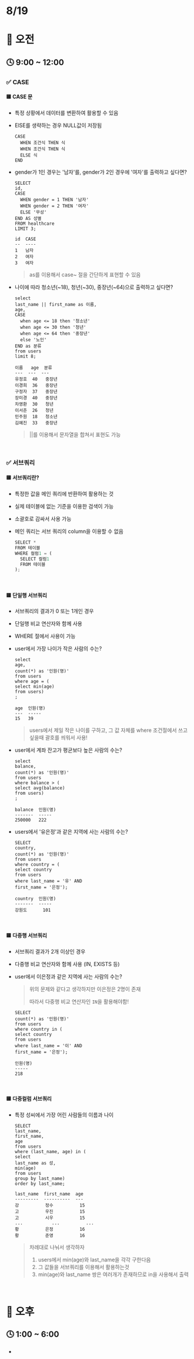 # 8/19

# 🌇 오전

## 🕓 9:00 ~ 12:00

### ✅ CASE

#### 🟨 CASE 문

- 특정 상황에서 데이터를 변환하여 활용할 수 있음

- ElSE를 생략하는 경우 NULL값이 저장됨

  ```sqlite
  CASE
  	WHEN 조건식 THEN 식
  	WHEN 조건식 THEN 식
  	ELSE 식
  END
  ```

- gender가 1인 경우는 '남자'를, gender가 2인 경우에 '여자'를 출력하고 싶다면?

  ```sqlite
  SELECT 
  id,
  CASE
    WHEN gender = 1 THEN '남자'
    WHEN gender = 2 THEN '여자'
    ELSE '무성'
  END AS 성별
  FROM healthcare
  LIMIT 3;
  ```

  ```
  id  CASE
  --  ----
  1   남자
  2   여자
  3   여자
  ```

  > as를 이용해서 case~  절을 간단하게 표현할 수 있음

- 나이에 따라 청소년(~18), 청년(~30), 중장년(~64)으로 출력하고 싶다면?

  ```sqlite
  select 
  last_name || first_name as 이름,
  age,
  CASE
    when age <= 18 then '청소년'
    when age <= 30 then '청년'
    when age <= 64 then '중장년'
    else '노인'
  END as 분류
  from users
  limit 8;
  ```

  ```
  이름   age  분류
  ---  ---  ---
  유정호  40   중장년
  이경희  36   중장년
  구정자  37   중장년
  장미경  40   중장년
  차영환  30   청년
  이서준  26   청년
  민주원  18   청소년
  김예진  33   중장년
  ```

  > ||를 이용해서 문자열을 합쳐서 표현도 가능

<br>



### ✅ 서브쿼리

#### 🟨 서브쿼리란?

- 특정한 값을 메인 쿼리에 반환하여 활용하는 것

- 실제 테이블에 없는 기준을 이용한 검색이 가능

- 소괄호로 감싸서 사용 가능

- 메인 쿼리는 서브 쿼리의 column을 이용할 수 없음

  ```python
  SELECT *
  FROM 테이블
  WHERE 컬럼1 = (
  	SELECT 컬럼1
  	FROM 테이블
  );
  ```

<br>



#### 🟨 단일행 서브쿼리

- 서브쿼리의 결과가 0 또는 1개인 경우

- 단일행 비교 연산자와 함께 사용

- WHERE 절에서 사용이 가능

- user에서 가장 나이가 작은 사람의 수는?

  ```sqlite
  select
  age,
  count(*) as '인원(명)'
  from users
  where age = (
  select min(age)
  from users)
  ;
  ```

  ```
  age  인원(명)
  ---  -----
  15   39
  ```

  > users에서 제일 작은 나이를 구하고, 그 값 자체를 where 조건절에서 쓰고 싶을때 괄호를 씌워서 사용!

- user에서 계좌 잔고가 평균보다 높은 사람의 수는?

  ```sqlite
  select 
  balance,
  count(*) as '인원(명)'
  from users
  where balance > (
  select avg(balance)
  from users)
  ;
  ```

  ```
  balance  인원(명)
  -------  -----
  250000   222
  ```

- users에서 '유은정'과 같은 지역에 사는 사람의 수는?

  ```sqlite
  SELECT
  country,
  count(*) as '인원(명)' 
  from users
  where country = (
  select country
  from users
  where last_name = '유' AND
  first_name = '은정');
  ```

  ```
  country  인원(명)
  -------  -----
  강원도      101
  ```

<br>



#### 🟨 다중행 서브쿼리

- 서브쿼리 결과가 2개 이상인 경우

- 다중행 비교 연산자와 함께 사용 (IN, EXISTS 등)

- user에서 이은정과 같은 지역에 사는 사람의 수는?

  > 위의 문제와 같다고 생각하지만 이은정은 2명이 존재
  >
  > 따라서 다중행 비교 연산자인 `IN`을 활용해야함!

  ```sqlite
  SELECT
  count(*) as '인원(명)' 
  from users
  where country in (
  select country
  from users
  where last_name = '이' AND
  first_name = '은정');
  ```

  ```
  인원(명)
  -----
  218
  ```

<br> 

#### 🟨 다중컬럼 서브쿼리

- 특정 성씨에서 가장 어린 사람들의 이름과 나이

  ```sqlite
  SELECT
  last_name,
  first_name,
  age
  from users
  where (last_name, age) in (
  select 
  last_name as 성,
  min(age)
  from users
  group by last_name)
  order by last_name;
  ```

  ```
  last_name  first_name  age
  ---------  ----------  ---
  강          정수          15
  고          우진          15
  고          시우          15
  ...			...			 ...
  황          은정          16
  황          준영          16
  ```

  > 차례대로 나눠서 생각하자
  >
  > 1. users에서 min(age)와 last_name을 각각 구한다음
  > 2. 그 값들을 서브쿼리를 이용해서 활용하는것
  > 3. min(age)와 last_name 쌍은 여러개가 존재하므로 in을 사용해서 출력

<br>




# 🌆 오후

## 🕓 1:00 ~ 6:00

- 
